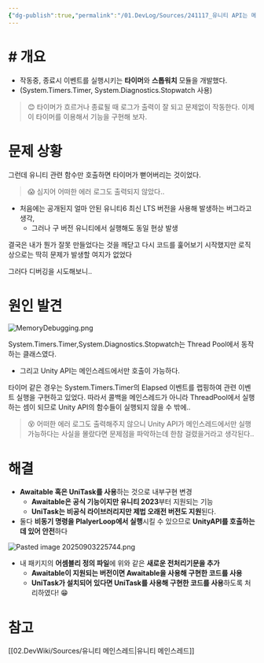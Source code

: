```yaml
---
{"dg-publish":true,"permalink":"/01.DevLog/Sources/241117_유니티 API는 메인스레드에서만 호출 가능함에 주의하자/"}
---
```


# # 개요

- 작동중, 종료시 이벤트를 실행시키는 **타이머**와 **스톱워치** 모듈을 개발했다.
- (System.Timers.Timer, System.Diagnostics.Stopwatch 사용)

> 😊 타이머가 흐르거나 종료될 때 로그가 출력이 잘 되고 문제없이 작동한다. 이제 이 타이머를 이용해서 기능을 구현해 보자.

# 문제 상황
그런데 유니티 관련 함수만 호출하면 타이머가 뻗어버리는 것이었다.

> 😱 심지어 어떠한 에러 로그도 출력되지 않았다..

- 처음에는 공개된지 얼마 안된 유니티6 최신 LTS 버전을 사용해 발생하는 버그라고 생각,
    - 그러나 구 버전 유니티에서 실행해도 동일 현상 발생

결국은 내가 뭔가 잘못 만들었다는 것을 깨닫고 다시 코드를 훑어보기 시작했지만 로직상으로는 딱히 문제가 발생할 여지가 없었다

그러다 디버깅을 시도해보니..

# 원인 발견

![MemoryDebugging.png](/img/user/01.DevLog/Sources/Files/MemoryDebugging.png)

System.Timers.Timer,System.Diagnostics.Stopwatch는 Thread Pool에서 동작하는 클래스였다.
* 그리고 Unity API는 메인스레드에서만 호출이 가능하다.


타이머 같은 경우는 System.Timers.Timer의 Elapsed 이벤트를 랩핑하여 관련 이벤트 실행을 구현하고 있었다. 따라서 콜백을 메인스레드가 아니라 ThreadPool에서 실행하는 셈이 되므로 Unity API의 함수들이 실행되지 않을 수 밖에..

> 😵 어떠한 에러 로그도 출력해주지 않으니 Unity API가  메인스레드에서만 실행 가능하다는 사실을 몰랐다면 문제점을 파악하는데 한참 걸렸을거라고 생각된다..

# 해결

- **Awaitable 혹은 UniTask를 사용**하는 것으로 내부구현 변경
    - **Awaitable은 공식 기능이지만 유니티 2023**부터 지원되는 기능
    - **UniTask는 비공식 라이브러리지만 제법 오래전 버전도 지원**된다.
- 둘다 **비동기 명령을 PlalyerLoop에서 실행**시킬 수 있으므로 **UnityAPI를 호출하는데 있어 안전**하다

![Pasted image 20250903225744.png](/img/user/01.DevLog/Sources/Files/Pasted%20image%2020250903225744.png)
* 내 패키지의 **어셈블리 정의 파일**에 위와 같은 **새로운 전처리기문을 추가**
    * **Awaitable이 지원되는 버전이면 Awaitable을 사용해 구현한 코드를 사용**
    * **UniTask가 설치되어 있다면 UniTask를 사용해 구현한 코드를 사용**하도록 처리하였다! 😁
# 참고 
[[02.DevWiki/Sources/유니티 메인스레드\|유니티 메인스레드]]

